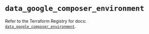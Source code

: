 # `data_google_composer_environment`

Refer to the Terraform Registry for docs: [`data_google_composer_environment`](https://registry.terraform.io/providers/hashicorp/google-beta/5.35.0/docs/data-sources/google_composer_environment).
